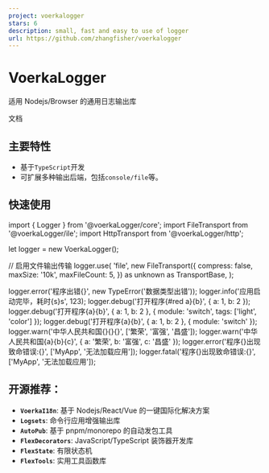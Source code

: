 ```yaml
---
project: voerkalogger
stars: 6
description: small, fast and easy to use of logger
url: https://github.com/zhangfisher/voerkalogger
---
```


VoerkaLogger
============

适用 Nodejs/Browser 的通用日志输出库

文档

主要特性
----

-   基于`TypeScript`开发
-   可扩展多种输出后端，包括`console/file`等。

快速使用
----

import { Logger } from '@voerkaLogger/core';
import FileTransport from '@voerkaLogger/ile';
import HttpTransport from '@voerkaLogger/http';

let logger \= new VoerkaLogger();

// 启用文件输出传输
logger.use(
    'file',
    new FileTransport({
        compress: false,
        maxSize: '10k',
        maxFileCount: 5,
    }) as unknown as TransportBase,
);

logger.error('程序出错{}', new TypeError('数据类型出错'));
logger.info('应用启动完毕，耗时{s}s', 123);
logger.debug('打开程序{#red a}{b}', { a: 1, b: 2 });
logger.debug('打开程序{a}{b}', { a: 1, b: 2 }, { module: 'switch', tags: \['light', 'color'\] });
logger.debug('打开程序{a}{b}', { a: 1, b: 2 }, { module: 'switch' });
logger.warn('中华人民共和国{}{}{}', \['繁荣', '富强', '昌盛'\]);
logger.warn('中华人民共和国{a}{b}{c}', { a: '繁荣', b: '富强', c: '昌盛' });
logger.error('程序{}出现致命错误:{}', \['MyApp', '无法加载应用'\]);
logger.fatal('程序{}出现致命错误:{}', \['MyApp', '无法加载应用'\]);

开源推荐：
-----

-   **`VoerkaI18n`**: 基于 Nodejs/React/Vue 的一键国际化解决方案
-   **`Logsets`**: 命令行应用增强输出库
-   **`AutoPub`**: 基于 pnpm/monorepo 的自动发包工具
-   **`FlexDecorators`**: JavaScript/TypeScript 装饰器开发库
-   **`FlexState`**: 有限状态机
-   **`FlexTools`**: 实用工具函数库
